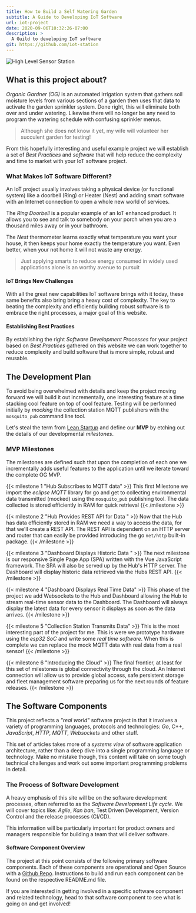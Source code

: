 ```yaml
---
title: How to Build a Self Watering Garden
subtitle: A Guide to Developing IoT Software
url: iot-project
date: 2020-09-06T10:32:26-07:00
description: >
  A Guild to developing IoT software
git: https://github.com/iot-station
---
```


![High Level Sensor Station](/img/iot-project-drawing.png)

## What is this project about?

_Organic Gardner (OG)_ is an automated irrigation system that gathers
soil moisture levels from various sections of a garden then uses that
data to activate the garden sprinkler system. Done right, this will
eliminate both over and under watering. Likewise there will no longer
be any need to program the watering schedule with confusing sprinkler
menus. 

> Although she does not know it yet, my wife will volunteer her
> succulent garden for testing!

From this hopefully interesting and useful example project we will
establish a set of _Best Practices_ and _software_ that will help
reduce the complexity and time to market with your IoT software
project. 

### What Makes IoT Software Different?

An IoT project usually involves taking a physical device (or
functional system) like a doorbell (Ring) or Heater (Nest) and adding
smart software with an Internet connection to open a whole new world
of services.

The _Ring Doorbell_ is a popular example of an IoT enhanced product.
It allows you to see and talk to somebody on your porch when you are
a thousand miles away or in your bathroom.

The _Nest_ thermometer learns exactly what temperature you want your
house, it then keeps your home exactly the temperature you want. Even
better, when your not home it will not waste any energy.

> Just applying smarts to reduce energy consumed in widely used
> applications alone is an worthy avenue to pursuit 

#### IoT Brings New Challenges

With all the great new capabilities IoT software brings with it today,
these same benefits also bring bring a heavy cost of complexity. The
key to beating the complexity and efficiently building robust software
is to embrace the right processes, a major goal of this website.


#### Establishing Best Practices

By establishing the right _Software Development Processes_ for your
project based on _Best Practices_ gathered on this website we can work
together to reduce complexity and build software that is more simple,
robust and reusable.

## The Development Plan

To avoid being overwhelmed with details and keep the project moving
forward we will build it out incrementally, one interesting feature at
a time stacking cool feature on top of cool feature. Testing will be
performed initially by _mocking_ the collection station MQTT
publishers with the ```mosquito_pub``` command line tool. 

Let's steal the term from [Lean Startup](http://leanstartup.com) and
define our **MVP** by etching out the details of our developmental
_milestones_. 

### MVP Milestones

The milestones are defined such that upon the completion of each one
we incrementally adds useful features to the application until we
iterate toward the complete OG MVP. 

{{< milestone 1 "Hub Subscribes to MQTT data" >}}
This first Milestone we import the <em>eclipse MQTT</em> library for go and
get to collecting environmental data transmitted (mocked) using the
<code>mosquito_pub</code> publishing tool. The data collected is stored
efficiently in RAM for quick retrieval
{{< /milestone >}}

{{< milestone 2 "Hub Provides REST API for Data " >}}
Now that the Hub has data efficiently stored in RAM we need a way to
access the data, for that we'll create a REST API. The REST API is
dependent on an HTTP server and router that can easily be provided
introducing the go <code>net/http</code> built-in package.
{{< /milestone >}}
   
{{< milestone 3 "Dashboard Displays Historic Data " >}} 
The next milestone is our responsive Single Page App (SPA) written
with the Vue JavaScript framework. The SPA will also be served up by
the Hub's HTTP server. The Dashboard will display historic data
retrieved via the
Hubs REST API.
{{< /milestone >}}

{{< milestone 4 "Dashboard Displays Real Time Data" >}}
This phase of the project we add Websockets to the Hub and Dashboard
allowing the Hub to stream real-time sensor data to the Dashboard. The
Dashboard will always display the latest data for every sensor it
displays as soon as the data arrives.
{{< /milestone >}}

{{< milestone 5 "Collection Station Transmits Data" >}}
This is the most interesting part of the project for me. This is were
we prototype hardware using the <em>esp32 SoC</em> and write some
<em>real time software</em>. When this is complete we can replace the
mock MQTT data with real data from a real sensor!
{{< /milestone >}}

{{< milestone 6 "Introducing the Cloud" >}} 
The final frontier, at least for this set of milestones is global
connectivity through the cloud. An Internet connection will allow us to
provide global access, safe persistent storage and fleet management
software preparing us for the next rounds of feature releases.
{{< /milestone >}}


## The Software Components

This project reflects a _"real world"_ software project in that it
involves a variety of programming languages, protocols and
technologies: _Go_, C++, _JavaScript_, _HTTP_, _MQTT_, _Websockets_
and other stuff.

This set of articles takes more of a _systems view_ of software
application architecture, rather than a deep dive into a single
programming language or technology. Make no mistake though, this
content will take on some tough technical challenges and work out some
important programming problems in detail.

### The Process of Software Development

A heavy emphasis of this site will be on the software development
processes, often referred to as the _Software Development
Life cycle_. We will cover topics like: _Agile_, _Kan ban_, Test Driven
Development, Version Control and the release processes (CI/CD).

This information will be particularly important for product owners and
managers responsible for building a team that will deliver software.

#### Software Component Overview

The project at this point consists of the following primary software
components. Each of these components are operational and Open Source
with a [Github Repo](https://github.com/iot-station/). 
Instructions to build and run each component can be found on the
respective README.md file. 

If you are interested in getting involved in a specific software
component and related technology, head to that software component to
see what is going on and get involved!

